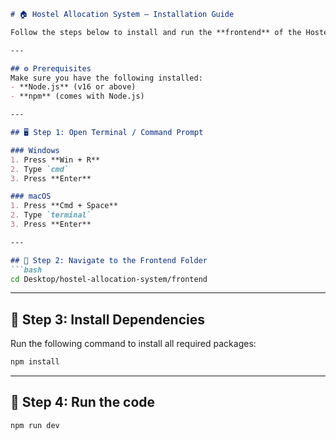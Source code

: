 ````markdown
# 🏠 Hostel Allocation System — Installation Guide

Follow the steps below to install and run the **frontend** of the Hostel Allocation System.

---

## ⚙️ Prerequisites
Make sure you have the following installed:
- **Node.js** (v16 or above)
- **npm** (comes with Node.js)

---

## 🖥️ Step 1: Open Terminal / Command Prompt

### Windows
1. Press **Win + R**
2. Type `cmd`
3. Press **Enter**

### macOS
1. Press **Cmd + Space**
2. Type `terminal`
3. Press **Enter**

---

## 📂 Step 2: Navigate to the Frontend Folder
```bash
cd Desktop/hostel-allocation-system/frontend
````

---

## 🧩 Step 3: Install Dependencies

Run the following command to install all required packages:

```bash
npm install
```
---
## 🧩 Step 4: Run the code
```bash
npm run dev
```

